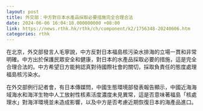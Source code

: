 ```yaml
---
layout: post
title: 外交部：中方對日本水產品採取必要措施完全合理合法
date: 2024-06-06 16:04:18.000000000 +08:00
link: https://news.rthk.hk/rthk/ch/component/k2/1756348-20240606.htm
categories: rthk
---
```


在北京，外交部發言人毛寧說，中方反對日本福島核污染水排海的立場一貫和非常明確。中方出於保護民眾安全和健康，對日本的水產品採取必要的措施，這是完全合理合法的。中方希望日方能夠認真對待國際社會的關切，採取負責任的態度處理福島核污染水。

在外交部例行記者會，有日本傳媒問，中國生態環境部發表報告顯示，中國近海海域海水和海洋生物中人工放射性核素活度濃度未見異常，這是否意味著福島「核處理水」對海洋環境並未造成影響，以及中方是否考慮近期恢復日本的海產品進口。
